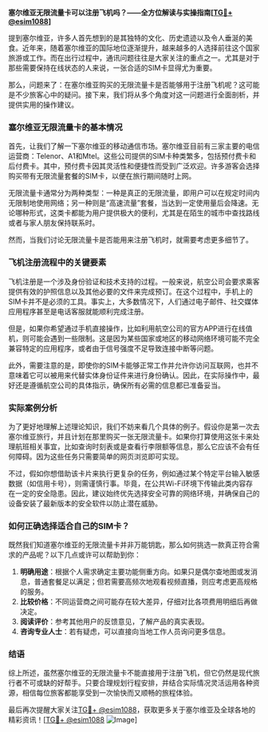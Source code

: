 **塞尔维亚无限流量卡可以注册飞机吗？——全方位解读与实操指南[[TG💪+ @esim1088](https://t.me/s/esim1088)]**

提到塞尔维亚，许多人首先想到的是其独特的文化、历史遗迹以及令人垂涎的美食。近年来，随着塞尔维亚的国际地位逐渐提升，越来越多的人选择前往这个国家旅游或工作。而在出行过程中，通讯问题往往是大家关注的重点之一。尤其是对于那些需要保持在线状态的人来说，一张合适的SIM卡显得尤为重要。

那么，问题来了：在塞尔维亚购买的无限流量卡是否能够用于注册飞机呢？这可能是不少旅客心中的疑问。接下来，我们将从多个角度对这一问题进行全面剖析，并提供实用的操作建议。

### 塞尔维亚无限流量卡的基本情况

首先，让我们了解一下塞尔维亚的移动通信市场。塞尔维亚目前有三家主要的电信运营商：Telenor、A1和Mtel。这些公司提供的SIM卡种类繁多，包括预付费卡和后付费卡。其中，预付费卡因其灵活性和便捷性而受到广泛欢迎。许多游客会选择购买带有无限流量套餐的SIM卡，以便在旅行期间随时上网。

无限流量卡通常分为两种类型：一种是真正的无限流量，即用户可以在规定时间内无限制地使用网络；另一种则是“高速流量”套餐，当达到一定使用量后会降速。无论哪种形式，这类卡都能为用户提供极大的便利，尤其是在陌生的城市中查找路线或者与家人朋友保持联系时。

然而，当我们讨论无限流量卡是否能用来注册飞机时，就需要考虑更多细节了。

### 飞机注册流程中的关键要素

飞机注册是一个涉及身份验证和技术支持的过程。一般来说，航空公司会要求乘客提供有效的护照信息以及其他必要的文件来完成预订。在这个过程中，手机上的SIM卡并不是必须的工具。事实上，大多数情况下，人们通过电子邮件、社交媒体应用程序甚至是电话客服就能顺利完成注册。

但是，如果你希望通过手机直接操作，比如利用航空公司的官方APP进行在线值机，则可能会遇到一些限制。这是因为某些国家或地区的移动网络环境可能不完全兼容特定的应用程序，或者由于信号强度不足导致连接中断等问题。

此外，需要注意的是，即使你的SIM卡能够正常工作并允许你访问互联网，也并不意味着它可以被用来代替实体身份证件来进行身份确认。因此，在实际操作中，最好还是遵循航空公司的具体指示，确保所有必需的信息都已准备妥当。

### 实际案例分析

为了更好地理解上述理论知识，我们不妨来看几个具体的例子。假设你是第一次去塞尔维亚旅行，并且计划在那里购买一张无限流量卡。如果你打算使用这张卡来处理航班相关事宜，比如查询时刻表或是查看行李限额等信息，那么它应该不会有任何障碍。因为这些任务只需要简单的网页浏览即可实现。

不过，假如你想借助该卡片来执行更复杂的任务，例如通过某个特定平台输入敏感数据（如信用卡号），则需谨慎行事。毕竟，在公共Wi-Fi环境下传输此类内容存在一定的安全隐患。因此，建议始终优先选择安全可靠的网络环境，并确保自己的设备安装了最新版本的安全软件以防止潜在威胁。

### 如何正确选择适合自己的SIM卡？

既然我们知道塞尔维亚的无限流量卡并非万能钥匙，那么如何挑选一款真正符合需求的产品呢？以下几点或许可以帮助到你：

1. **明确用途**：根据个人需求确定主要功能侧重方向。如果只是偶尔查地图或发消息，普通套餐足以满足；但若需要高频次地观看视频直播，则应考虑更高规格的服务。
2. **比较价格**：不同运营商之间可能存在较大差异，仔细对比各项费用明细后再做决定。
3. **阅读评价**：参考其他用户的反馈意见，了解产品的真实表现。
4. **咨询专业人士**：若有疑虑，可以直接向当地工作人员询问更多信息。

### 结语

综上所述，虽然塞尔维亚的无限流量卡不能直接用于注册飞机，但它仍然是现代旅行者不可或缺的好帮手。只要合理规划行程安排，并结合实际情况灵活运用各种资源，相信每位旅客都能享受到一次愉快而又顺畅的旅程体验。

最后再次提醒大家关注[TG💪+ @esim1088](https://t.me/s/esim1088)，获取更多关于塞尔维亚及全球各地的精彩资讯！[[TG💪+ @esim1088](https://t.me/s/esim1088) ![Image](https://i.postimg.cc/4NQfJmqS/Snipaste-2025-05-13-00-14-12.png)]